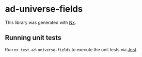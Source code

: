 # ad-universe-fields

This library was generated with [Nx](https://nx.dev).

## Running unit tests

Run `nx test ad-universe-fields` to execute the unit tests via [Jest](https://jestjs.io).
